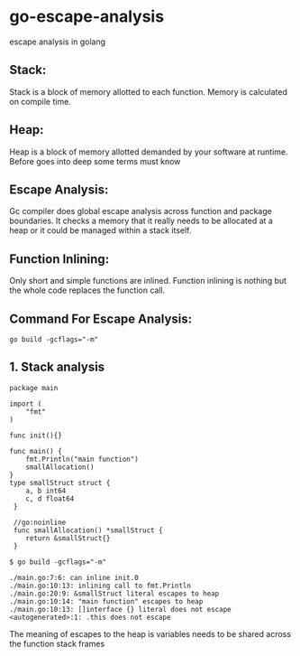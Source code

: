 # go-escape-analysis
escape analysis in golang



## Stack:
Stack is a block of memory allotted to each function. Memory is calculated on compile time.

## Heap:
Heap is a block of memory allotted demanded by your software at runtime.
Before goes into deep some terms must know

## Escape Analysis:

Gc compiler does global escape analysis across function and package boundaries. It checks a memory that it really needs to be allocated at a heap or it could be managed within a stack itself.

## Function Inlining:
Only short and simple functions are inlined. Function inlining is nothing but the whole code replaces the function call.

## Command For Escape Analysis:
```
go build -gcflags="-m"

```


## 1. Stack analysis 

````
package main

import (
	"fmt"
)

func init(){}

func main() {
	fmt.Println("main function")
	smallAllocation()
}
type smallStruct struct {
	a, b int64
	c, d float64
 }
 
 //go:noinline
 func smallAllocation() *smallStruct {
	return &smallStruct{}
 }

````

``
 $ go build -gcflags="-m"
 ``
 ```
 ./main.go:7:6: can inline init.0
./main.go:10:13: inlining call to fmt.Println
./main.go:20:9: &smallStruct literal escapes to heap
./main.go:10:14: "main function" escapes to heap
./main.go:10:13: []interface {} literal does not escape
<autogenerated>:1: .this does not escape
 ```

The meaning of escapes to the heap is variables needs to be shared across the function stack frames
